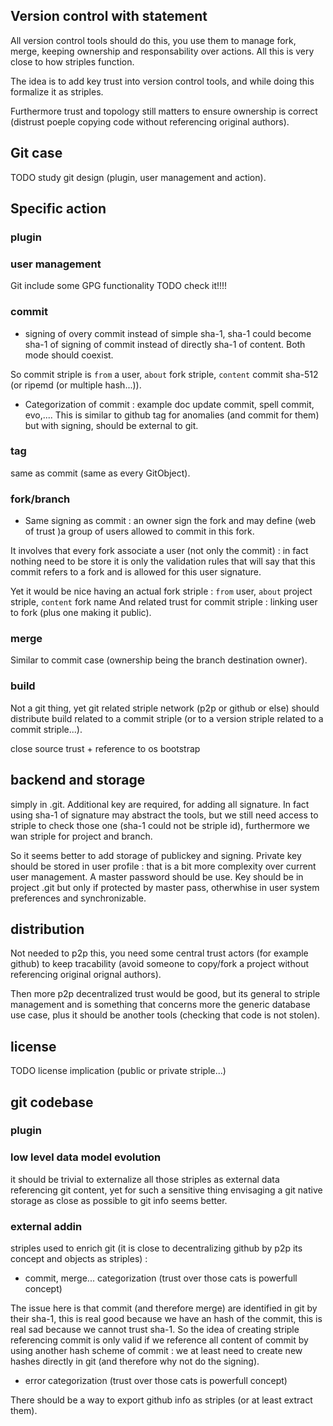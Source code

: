 [hm]: # (+++)
[hm]: # (date = "2015-05-30T12:43:26+01:00")
[hm]: # (draft = true)
[hm]: # (title = "Git extension with striple?")
[hm]: # (categories = ["Striple","Design"])
[hm]: # (tags = ["code","source","git"])
[hm]: # (weight = 50)
[hm]: # (+++)


Version control with statement
------------------------------

All version control tools should do this, you use them to manage fork, merge, keeping ownership and responsability over actions. All this is very close to how striples function.

The idea is to add key trust into version control tools, and while doing this formalize it as striples.

Furthermore trust and topology still matters to ensure ownership is correct (distrust poeple copying code without referencing original authors).

Git case
--------

TODO study git design (plugin, user management and action).

## Specific action

### plugin

### user management

Git include some GPG functionality TODO check it!!!!

### commit

* signing of overy commit instead of simple sha-1, sha-1 could become sha-1 of signing of commit instead of directly sha-1 of content. Both mode should coexist.

So commit striple is `from` a user, `about` fork striple, `content` commit sha-512 (or ripemd (or multiple hash...)).

* Categorization of commit : example doc update commit, spell commit, evo,....
This is similar to github tag for anomalies (and commit for them) but with signing, should be external to git.

### tag

same as commit (same as every GitObject).

### fork/branch

* Same signing as commit : an owner sign the fork and may define (web of trust )a group of users allowed to commit in this fork.

It involves that every fork associate a user (not only the commit) : in fact nothing need to be store it is only the validation rules that will say that this commit refers to a fork and is allowed for this user signature.

Yet it would be nice having an actual fork striple : `from` user, `about` project striple, `content` fork name
And related trust for commit striple : linking user to fork (plus one making it public).

### merge

Similar to commit case (ownership being the branch destination owner).

### build

Not a git thing, yet git related striple network (p2p or github or else) should distribute build related to a commit striple (or to a version striple related to a commit striple...).

close source trust + reference to os bootstrap

## backend and storage

simply in .git. Additional key are required, for adding all signature. In fact using sha-1 of signature may abstract the tools, but we still need access to striple to check those one (sha-1 could not be striple id), furthermore we wan striple for project and branch.

So it seems better to add storage of publickey and signing.
Private key should be stored in user profile : that is a bit more complexity over current user management. A master password should be use. Key should be in project .git but only if protected by master pass, otherwhise in user system preferences and synchronizable. 

## distribution

Not needed to p2p this, you need some central trust actors (for example github) to keep tracability (avoid someone to copy/fork a project without referencing original orignal authors).

Then more p2p decentralized trust would be good, but its general to striple management and is something that concerns more the generic database use case, plus it should be another tools (checking that code is not stolen).

## license

TODO license implication (public or private striple...)

## git codebase

### plugin

### low level data model evolution

it should be trivial to externalize all those striples as external data referencing git content, yet for such a sensitive thing envisaging a git native storage as close as possible to git info seems better.

### external addin

striples used to enrich git (it is close to decentralizing github by p2p its concept and objects as striples) : 
- commit, merge... categorization (trust over those cats is powerfull concept)

The issue here is that  commit (and therefore merge) are identified in git by their sha-1, this is real good because we have an hash of the commit, this is real sad because we cannot trust sha-1.
So the idea of creating striple referencing commit is only valid if we reference all content of commit by using another hash scheme of commit : we at least need to create new hashes directly in git (and therefore why not do the signing).


- error categorization (trust over those cats is powerfull concept)



There should be a way to export github info as striples (or at least extract them).

